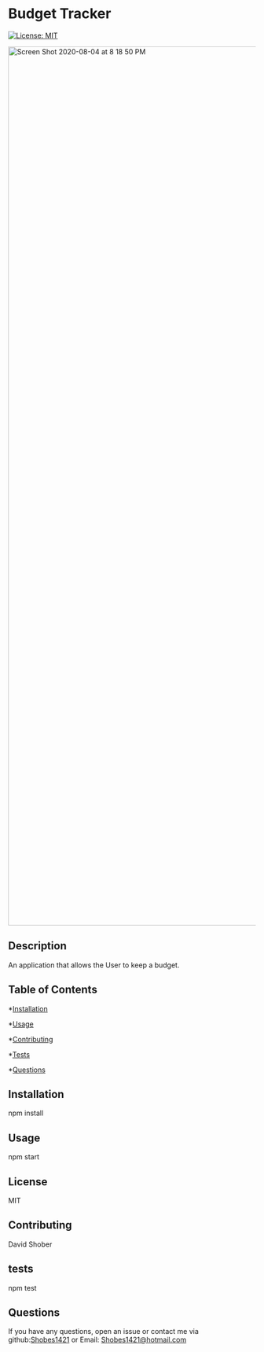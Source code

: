 
# Budget Tracker

[![License: MIT](https://img.shields.io/badge/License-MIT-yellow.svg)](https://opensource.org/licenses/MIT)

<img width="1788" alt="Screen Shot 2020-08-04 at 8 18 50 PM" src="https://user-images.githubusercontent.com/60335249/89364512-daef3a80-d68f-11ea-9f6d-dacf95d96bca.png">

## Description

An application that allows the User to keep a budget.

## Table of Contents

*[Installation](#installation)

*[Usage](#usage)

*[Contributing](#contributing)

*[Tests](#tests)

*[Questions](#questions)

## Installation

npm install

## Usage

npm start

## License
    
  MIT

## Contributing

David Shober

## tests

npm test

## Questions

If you have any questions, open an issue or contact me via github:[Shobes1421](https://github.com/Shobes1421) or Email: Shobes1421@hotmail.com

